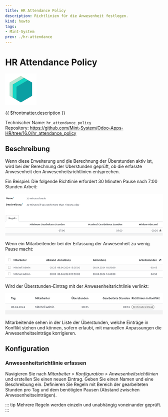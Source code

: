 ```yaml
---
title: HR Attendance Policy
description: Richtlinien für die Anwesenheit festlegen.
kind: howto
tags:
- Mint-System
prev: ./hr-attendance
---
```

# HR Attendance Policy
![icon_oms_box](attachments/icons_odoo_mint_system.png)

{{ $frontmatter.description }}

Technischer Name: `hr_attendance_policy`\
Repository: <https://github.com/Mint-System/Odoo-Apps-HR/tree/16.0/hr_attendance_policy>

## Beschreibung

Wenn diese Erweiterung und die Berechnung der Überstunden aktiv ist, wird bei der Berechnung der Überstunden geprüft, ob die erfasste Anwesenheit den Anwesenheitsrichtlinien entsprechen.

Ein Beispiel: Die folgende Richtlinie erfordert 30 Minuten Pause nach 7:00 Stunden Arbeit:

![](attachments/HR%20Attendance%20Policy%20Break.png)

Wenn ein Mitarbeitender bei der Erfassung der Anwesenheit zu wenig Pause macht:

![](attachments/HR%20Attendance%20Policy%20Attendance.png)

Wird der Überstunden-Eintrag mit der Anwesenheitsrichtlinie verlinkt:

![](attachments/HR%20Attendance%20Policy%20Konflikt.png)

Mitarbeitende sehen in der Liste der Überstunden, welche Einträge in Konflikt stehen und können, sofern erlaubt, mit manuellen Anpassungen die Anwesenheitseinträge korrigieren.

## Konfiguration

### Anwesenheitsrichtlinie erfassen

Navigieren Sie nach *Mitarbeiter > Konfiguration > Anwesenheitsrichtlinien* und erstellen Sie einen neuen Eintrag. Geben Sie einen Namen und eine Beschreibung ein. Definieren Sie Regeln mit Bereich der gearbeiteten Stunden pro Tag und dem benötigten Pausen (Abstand zwischen Anwesenheitseinträgen).

::: tip
Mehrere Regeln werden einzeln und unabhängig voneinander geprüft.
:::
